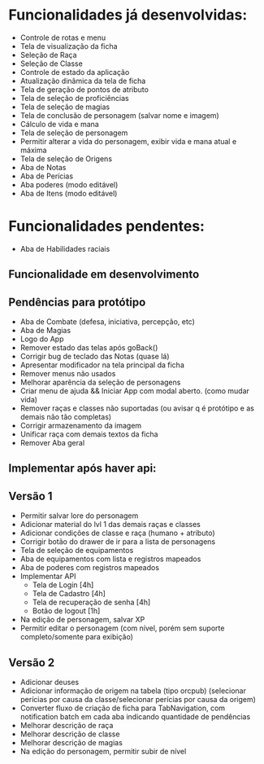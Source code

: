 # Funcionalidades já desenvolvidas:

-   Controle de rotas e menu
-   Tela de visualização da ficha
-   Seleção de Raça
-   Seleção de Classe
-   Controle de estado da aplicação
-   Atualização dinâmica da tela de ficha
-   Tela de geração de pontos de atributo
-   Tela de seleção de proficiências
-   Tela de seleção de magias
-   Tela de conclusão de personagem (salvar nome e imagem)
-   Cálculo de vida e mana
-   Tela de seleção de personagem
-   Permitir alterar a vida do personagem, exibir vida e mana atual e máxima
-   Tela de seleção de Origens
-   Aba de Notas
-   Aba de Perícias
-   Aba poderes (modo editável)
-   Aba de Itens (modo editável)

# Funcionalidades pendentes:

-   Aba de Habilidades raciais

## Funcionalidade em desenvolvimento

## Pendências para protótipo

-   Aba de Combate (defesa, iniciativa, percepção, etc)
-   Aba de Magias
-   Logo do App
-   Remover estado das telas após goBack()
-   Corrigir bug de teclado das Notas (quase lá)
-   Apresentar modificador na tela principal da ficha
-   Remover menus não usados
-   Melhorar aparência da seleção de personagens
-   Criar menu de ajuda && Iniciar App com modal aberto. (como mudar vida)
-   Remover raças e classes não suportadas (ou avisar q é protótipo e as demais não tão completas)
-   Corrigir armazenamento da imagem
-   Unificar raça com demais textos da ficha
-   Remover Aba geral

## Implementar após haver api:

## Versão 1

-   Permitir salvar lore do personagem
-   Adicionar material do lvl 1 das demais raças e classes
-   Adicionar condições de classe e raça (humano + atributo)
-   Corrigir botão do drawer de ir para a lista de personagens
-   Tela de seleção de equipamentos
-   Aba de equipamentos com lista e registros mapeados
-   Aba de poderes com registros mapeados
-   Implementar API
    -   Tela de Login [4h]
    -   Tela de Cadastro [4h]
    -   Tela de recuperação de senha [4h]
    -   Botão de logout [1h]
-   Na edição de personagem, salvar XP
-   Permitir editar o personagem (com nível, porém sem suporte completo/somente para exibição)

## Versão 2

-   Adicionar deuses
-   Adicionar informação de origem na tabela (tipo orcpub) (selecionar perícias por causa da classe/selecionar perícias por causa da origem)
-   Converter fluxo de criação de ficha para TabNavigation, com notification batch em cada aba indicando quantidade de pendências
-   Melhorar descrição de raça
-   Melhorar descrição de classe
-   Melhorar descrição de magias
-   Na edição do personagem, permitir subir de nível
